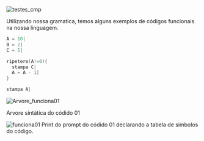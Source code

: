 ![testes_cmp](https://user-images.githubusercontent.com/66503956/205924879-19dd8077-656a-4854-aa7e-270e360eaf48.png)

Utilizando nossa gramatica, temos alguns exemplos de códigos funcionais na nossa linguagem.

```c
A = 10|
B = 2|
C = 5|

ripetere(A!=0){
  stampa C|
  A = A - 1|
}

stampa A|
```
![Arvore_funciona01](https://user-images.githubusercontent.com/66503956/205954843-73c0d753-6389-4ba6-986f-a6ed68880604.png)

Arvore sintática do códido 01

![funciona01](https://user-images.githubusercontent.com/66503956/205954276-f5a4fd7f-f57a-4524-b29f-d12ddd80dce7.PNG)
Print do prompt do códido 01 declarando a tabela de simbolos do código.
